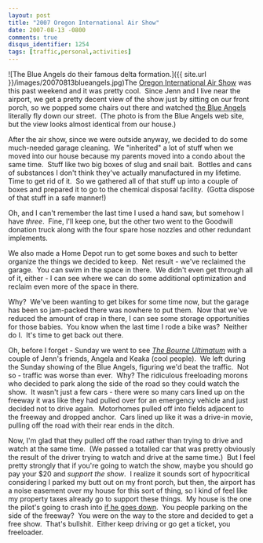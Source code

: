 ```yaml
---
layout: post
title: "2007 Oregon International Air Show"
date: 2007-08-13 -0800
comments: true
disqus_identifier: 1254
tags: [traffic,personal,activities]
---
```

![The Blue Angels do their famous delta
formation.]({{ site.url }}/images/20070813blueangels.jpg)The
[Oregon International Air Show](http://www.oregonairshow.com/) was this
past weekend and it was pretty cool.  Since Jenn and I live near the
airport, we get a pretty decent view of the show just by sitting on our
front porch, so we popped some chairs out there and watched [the Blue
Angels](http://www.blueangels.navy.mil/) literally fly down our street. 
(The photo is from the Blue Angels web site, but the view looks almost
identical from our house.)

After the air show, since we were outside anyway, we decided to do some
much-needed garage cleaning.  We "inherited" a lot of stuff when we
moved into our house because my parents moved into a condo about the
same time.  Stuff like two big boxes of slug and snail bait.  Bottles
and cans of substances I don't think they've actually manufactured in my
lifetime.  Time to get rid of it.  So we gathered all of that stuff up
into a couple of boxes and prepared it to go to the chemical disposal
facility.  (Gotta dispose of that stuff in a safe manner!)

Oh, and I can't remember the last time I used a hand saw, but somehow I
have *three*.  Fine, I'll keep one, but the other two went to the
Goodwill donation truck along with the four spare hose nozzles and other
redundant implements.

We also made a Home Depot run to get some boxes and such to better
organize the things we decided to keep.  Net result - we've reclaimed
the garage.  You can swim in the space in there.  We didn't even get
through all of it, either - I can see where we can do some additional
optimization and reclaim even more of the space in there.

Why?  We've been wanting to get bikes for some time now, but the garage
has been so jam-packed there was nowhere to put them.  Now that we've
reduced the amount of crap in there, I can see some storage
opportunities for those babies.  You know when the last time I rode a
bike was?  Neither do I.  It's time to get back out there.

Oh, before I forget - Sunday we went to see *[The Bourne
Ultimatum](http://paraesthesia.com/archive/2007/08/13/the-bourne-ultimatum.aspx)*
with a couple of Jenn's friends, Angela and Keaka (cool people).  We
left during the Sunday showing of the Blue Angels, figuring we'd beat
the traffic.  Not so - traffic was worse than ever.  Why? The ridiculous
freeloading morons who decided to park along the side of the road so
they could watch the show.  It wasn't just a few cars - there were so
many cars lined up on the freeway it was like they had pulled over for
an emergency vehicle and just decided not to drive again.  Motorhomes
pulled off into fields adjacent to the freeway and dropped anchor.  Cars
lined up like it was a drive-in movie, pulling off the road with their
rear ends in the ditch.

Now, I'm glad that they pulled off the road rather than trying to drive
and watch at the same time.  (We passed a totalled car that was pretty
obviously the result of the driver trying to watch and drive at the same
time.)  But I feel pretty strongly that if you're going to watch the
show, maybe you should go pay your $20 and *support the show*.  I
realize it sounds sort of hypocritical considering I parked my butt out
on my front porch, but then, the airport has a noise easement over my
house for this sort of thing, so I kind of feel like my property taxes
already go to support these things.  My house is the one the pilot's
going to crash into [if he goes
down](http://blog.oregonlive.com/washingtoncounty/2007/08/fatal_2006_air_show_crash.html). 
You people parking on the side of the freeway?  You were on the way to
the store and decided to get a free show.  That's bullshit.  Either keep
driving or go get a ticket, you freeloader.

